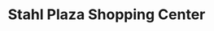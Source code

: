 ---
title: "Stahl Plaza Shopping Center"
url: /wayne/stahl-plaza-shopping-center/
shop: Einkaufszentrum
---